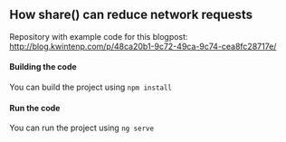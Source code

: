 ## How share() can reduce network requests

Repository with example code for this blogpost: http://blog.kwintenp.com/p/48ca20b1-9c72-49ca-9c74-cea8fc28717e/ 

#### Building the code

You can build the project using `npm install`

#### Run the code

You can run the project using `ng serve`
